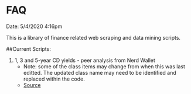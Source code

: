 # FAQ

Date: 5/4/2020 4:16pm 

This is a library of finance related web scraping and data mining scripts. 

##Current Scripts: 
1. 1, 3 and 5-year CD yields - peer analysis from Nerd Wallet
	* Note: some of the class items may change from when this was last editted. The updated class name may need to be identified and replaced within the code. 
	* [Source](https://www.nerdwallet.com/best/banking/cd-rates)